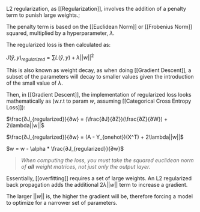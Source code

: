 L2 regularization, as [[Regularization]], involves the addition of a penalty term to punish large weights.;

The penalty term is based on the [[Euclidean Norm]] or [[Frobenius Norm]] squared, multiplied by a hyperparameter, $\lambda$.

The regularized loss is then calculated as:

$J(\hat{y}, y)_{regularized} = \sum L(\hat{y}, y) + \lambda||w||^2$

This is also known as weight decay, as when doing [[Gradient Descent]], a subset of the parameters will decay to smaller values given the introduction of the small value of $\lambda$.

Then, in [[Gradient Descent]], the implementation of regularized loss looks mathematically as (w.r.t to param $w$, assuming [[Categorical Cross Entropy Loss]]):

$\frac{∂J_{regularized}}{∂w} = (\frac{∂J}{∂Z})(\frac{∂Z}{∂W}) + 2\lambda||w||$

$\frac{∂J_{regularized}}{∂w} = (A - Y_{onehot})(X^T) + 2\lambda||w||$

$w = w - \alpha * \frac{∂J_{regularized}}{∂w}$

>*When computing the loss, you must take the squared euclidean norm of **all** weight matrices, not just only the output layer.*

Essentially, [[overfitting]] requires a set of large weights. An L2 regularized back propagation adds the additional $2\lambda||w||$ term to increase a gradient.

The larger $||w||$ is, the higher the gradient will be, therefore forcing a model to optimize for a narrower set of parameters.